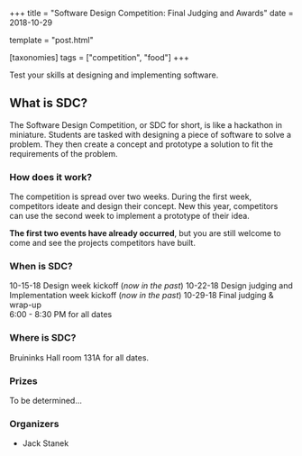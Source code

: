 +++
title = "Software Design Competition: Final Judging and Awards"
date = 2018-10-29

template = "post.html"

[taxonomies]
tags = ["competition", "food"]
+++

Test your skills at designing and implementing software.

<!-- more -->

## What is SDC?

The Software Design Competition, or SDC for short, is like a
hackathon in miniature. Students are tasked with designing a piece of
software to solve a problem. They then create a concept and prototype
a solution to fit the requirements of the problem.

### How does it work?

The competition is spread over two weeks. During the first week,
competitors ideate and design their concept. New this year,
competitors can use the second week to implement a prototype of their
idea.

**The first two events have already occurred**, but you are still welcome
to come and see the projects competitors have built.

### When is SDC?
10-15-18 Design week kickoff (*now in the past*)
10-22-18 Design judging and Implementation week kickoff (*now in the past*)
10-29-18 Final judging & wrap-up  
6:00 - 8:30 PM for all dates  

### Where is SDC?
Bruininks Hall room 131A for all dates.  


### Prizes

To be determined...

### Organizers

- Jack Stanek
